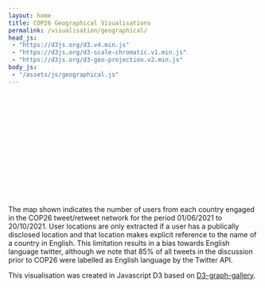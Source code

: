 ```yaml
---
layout: home
title: COP26 Geographical Visualisations
permalink: /visualisation/geographical/
head_js:
 - "https://d3js.org/d3.v4.min.js"
 - "https://d3js.org/d3-scale-chromatic.v1.min.js"
 - "https://d3js.org/d3-geo-projection.v2.min.js"
body_js:
 - "/assets/js/geographical.js"
---
```


<p>&nbsp;</p>

<svg id="map"></svg>

<p>&nbsp;</p>

<p class="small">
The map shown indicates the number of users from each country engaged in the COP26 tweet/retweet network for the period 01/06/2021 to 20/10/2021. User locations are only extracted if a user has a publically disclosed location and that location makes explicit reference to the name of a country in English. This limitation results in a bias towards English language twitter, although we note that 85% of all tweets in the discussion prior to COP26 were labelled as English language by the Twitter API.</p>
<p class="small">
This visualisation was created in Javascript D3 based on <a href="https://github.com/holtzy/D3-graph-gallery" target="_blank">D3-graph-gallery</a>.</p>

